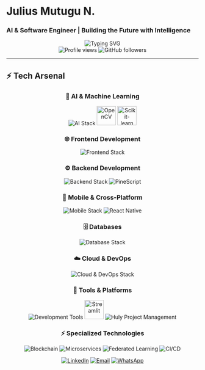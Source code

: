 # Julius Mutugu N.
### AI & Software Engineer | Building the Future with Intelligence

<div align="center">
  <img src="https://readme-typing-svg.herokuapp.com?font=Fira+Code&weight=600&size=28&pause=1000&color=00D4FF&center=true&vCenter=true&random=false&width=600&lines=AI+%26+Machine+Learning+Engineer;Full-Stack+Developer;Computer+Vision+Specialist;Ready+for+FAANG+Companies!" alt="Typing SVG" />
</div>

<div align="center">
  <img src="https://komarev.com/ghpvc/?username=JuliusMutugu&label=Profile%20views&color=0e75b6&style=flat" alt="Profile views" />
  <img src="https://img.shields.io/github/followers/JuliusMutugu?label=Followers&style=social" alt="GitHub followers" />
</div>

---


## ⚡ Tech Arsenal

<div align="center">

### 🧠 AI & Machine Learning
<img src="https://skillicons.dev/icons?i=python,tensorflow,pytorch" alt="AI Stack" />
<img src="https://cdn.jsdelivr.net/gh/devicons/devicon/icons/opencv/opencv-original.svg" width="50" alt="OpenCV" />
<img src="https://upload.wikimedia.org/wikipedia/commons/0/05/Scikit_learn_logo_small.svg" width="50" alt="Scikit-learn" />

### 🌐 Frontend Development
<img src="https://skillicons.dev/icons?i=js,ts,react,vue,nextjs,nuxt,css,tailwind" alt="Frontend Stack" />

### ⚙️ Backend Development
<img src="https://skillicons.dev/icons?i=nodejs,django,flask,fastapi,java,cs,php" alt="Backend Stack" />
<img src="https://img.shields.io/badge/PineScript-2962FF?style=for-the-badge&logo=tradingview&logoColor=white" alt="PineScript" />

### 📱 Mobile & Cross-Platform
<img src="https://skillicons.dev/icons?i=flutter,dart,java" alt="Mobile Stack" />
<img src="https://img.shields.io/badge/React_Native-20232A?style=for-the-badge&logo=react&logoColor=61DAFB" alt="React Native" />

### 🗄️ Databases
<img src="https://skillicons.dev/icons?i=mongodb,postgresql,mysql" alt="Database Stack" />

### ☁️ Cloud & DevOps
<img src="https://skillicons.dev/icons?i=aws,azure,docker,git,github,githubactions" alt="Cloud & DevOps Stack" />

### 🔧 Tools & Platforms
<img src="https://skillicons.dev/icons?i=vscode,jupyter" alt="Development Tools" />
<img src="https://cdn.jsdelivr.net/gh/devicons/devicon/icons/streamlit/streamlit-original.svg" width="50" alt="Streamlit" />
<img src="https://img.shields.io/badge/Huly-4285F4?style=for-the-badge&logo=project&logoColor=white" alt="Huly Project Management" />

### ⚡ Specialized Technologies
<img src="https://img.shields.io/badge/Blockchain-121D33?style=for-the-badge&logo=blockchain&logoColor=white" alt="Blockchain" />
<img src="https://img.shields.io/badge/Microservices-FF6B6B?style=for-the-badge&logo=microgenetics&logoColor=white" alt="Microservices" />
<img src="https://img.shields.io/badge/Federated_Learning-4ECDC4?style=for-the-badge&logo=tensorflow&logoColor=white" alt="Federated Learning" />
<img src="https://img.shields.io/badge/CI/CD-2088FF?style=for-the-badge&logo=githubactions&logoColor=white" alt="CI/CD" />

</div>

<div align="center">

[![LinkedIn](https://img.shields.io/badge/LinkedIn-0077B5?style=for-the-badge&logo=linkedin&logoColor=white&labelColor=0077B5)](https://ke.linkedin.com/in/julius-mutugu-a3483b279)
[![Email](https://img.shields.io/badge/Email-D14836?style=for-the-badge&logo=gmail&logoColor=white&labelColor=D14836)](mailto:ndaijulius239@gmail.com)
[![WhatsApp](https://img.shields.io/badge/WhatsApp-25D366?style=for-the-badge&logo=whatsapp&logoColor=white&labelColor=25D366)](https://wa.me/254717348043)


